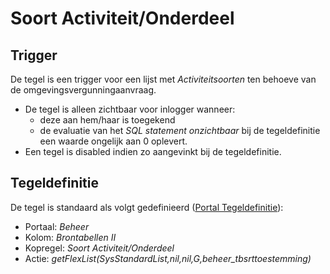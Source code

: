# Soort Activiteit/Onderdeel

## Trigger

De tegel is een trigger voor een lijst met *Activiteitsoorten* ten behoeve van de omgevingsvergunningaanvraag.

- De tegel is alleen zichtbaar voor inlogger wanneer:
  - deze aan hem/haar is toegekend
  - de evaluatie van het *SQL statement onzichtbaar* bij de tegeldefinitie een waarde ongelijk aan 0 oplevert.
- Een tegel is disabled indien zo aangevinkt bij de tegeldefinitie.

## Tegeldefinitie

De tegel is standaard als volgt gedefinieerd ([Portal Tegeldefinitie](/instellen_inrichten/portaldefinitie/portal_tegel.md)):

- Portaal: *Beheer*
- Kolom: *Brontabellen II*
- Kopregel: *Soort Activiteit/Onderdeel*
- Actie: *getFlexList(SysStandardList,nil,nil,G,beheer_tbsrttoestemming)*

